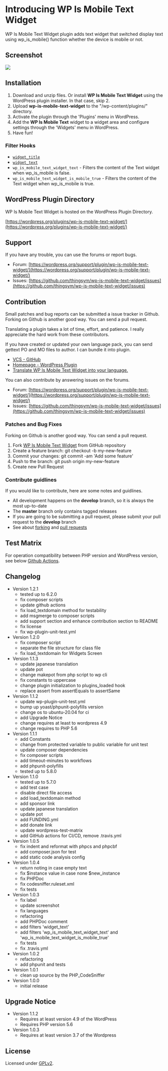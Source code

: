 # Introducing WP Is Mobile Text Widget

WP Is Mobile Text Widget plugin adds text widget that switched display text using wp_is_mobile() function whether the device is mobile or not.

## Screenshot

<img src="screenshot-1.png">

## Installation

1. Download and unzip files. Or install **WP Is Mobile Text Widget** using the WordPress plugin installer. In that case, skip 2.
2. Upload **wp-is-mobile-text-widget** to the "/wp-content/plugins/" directory.
3. Activate the plugin through the 'Plugins' menu in WordPress.
4. Add the **WP Is Mobile Text** widget to a widget area and configure settings through the 'Widgets' menu in WordPress.
5. Have fun!

### Filter Hooks

* [`widget_title`](https://developer.wordpress.org/reference/hooks/widget_title/)
* [`widget_text`](https://developer.wordpress.org/reference/hooks/widget_text/)
* `wp_is_mobile_text_widget_text` - Filters the content of the Text widget when wp_is_mobile is false.
* `wp_is_mobile_text_widget_is_mobile_true` - Filters the content of the Text widget when wp_is_mobile is true.

## WordPress Plugin Directory

WP Is Mobile Text Widget is hosted on the WordPress Plugin Directory.

[https://wordpress.org/plugins/wp-is-mobile-text-widget/](https://wordpress.org/plugins/wp-is-mobile-text-widget/)

## Support

If you have any trouble, you can use the forums or report bugs.

* Forum: [https://wordpress.org/support/plugin/wp-is-mobile-text-widget/](https://wordpress.org/support/plugin/wp-is-mobile-text-widget/)
* Issues: [https://github.com/thingsym/wp-is-mobile-text-widget/issues](https://github.com/thingsym/wp-is-mobile-text-widget/issues)

## Contribution

Small patches and bug reports can be submitted a issue tracker in Github. Forking on Github is another good way. You can send a pull request.

Translating a plugin takes a lot of time, effort, and patience. I really appreciate the hard work from these contributors.

If you have created or updated your own language pack, you can send gettext PO and MO files to author. I can bundle it into plugin.

* [VCS - GitHub](https://github.com/thingsym/wp-is-mobile-text-widget)
* [Homepage - WordPress Plugin](https://wordpress.org/plugins/wp-is-mobile-text-widget/)
* [Translate WP Is Mobile Text Widget into your language.](https://translate.wordpress.org/projects/wp-plugins/wp-is-mobile-text-widget)

You can also contribute by answering issues on the forums.

* Forum: [https://wordpress.org/support/plugin/wp-is-mobile-text-widget/](https://wordpress.org/support/plugin/wp-is-mobile-text-widget/)
* Issues: [https://github.com/thingsym/wp-is-mobile-text-widget/issues](https://github.com/thingsym/wp-is-mobile-text-widget/issues)

### Patches and Bug Fixes

Forking on Github is another good way. You can send a pull request.

1. Fork [WP Is Mobile Text Widget](https://github.com/thingsym/wp-is-mobile-text-widget) from GitHub repository
2. Create a feature branch: git checkout -b my-new-feature
3. Commit your changes: git commit -am 'Add some feature'
4. Push to the branch: git push origin my-new-feature
5. Create new Pull Request

### Contribute guidlines

If you would like to contribute, here are some notes and guidlines.

* All development happens on the **develop** branch, so it is always the most up-to-date
* The **master** branch only contains tagged releases
* If you are going to be submitting a pull request, please submit your pull request to the **develop** branch
* See about [forking](https://help.github.com/articles/fork-a-repo/) and [pull requests](https://help.github.com/articles/using-pull-requests/)

## Test Matrix

For operation compatibility between PHP version and WordPress version, see below [Github Actions](https://github.com/thingsym/wp-is-mobile-text-widget/actions).

## Changelog

* Version 1.2.1
	* tested up to 6.2.0
	* fix composer scripts
	* update github actions
	* fix load_textdomain method for testability
	* add msgmerge to composer scripts
	* add support section and enhance contribution section to README
	* fix license
	* fix wp-plugin-unit-test.yml
* Version 1.2.0
	* fix composer script
	* separate the file structure for class file
	* fix load_textdomain for Widgets Screen
* Version 1.1.3
	* update japanese translation
	* update pot
	* change makepot from php script to wp cli
	* fix constants to uppercase
	* change plugin initialization to plugins_loaded hook
	* replace assert from assertEquals to assertSame
* Version 1.1.2
	* update wp-plugin-unit-test.yml
	* bump up yoast/phpunit-polyfills version
	* change os to ubuntu-20.04 for ci
	* add Upgrade Notice
	* change requires at least to wordpress 4.9
	* change requires to PHP 5.6
* Version 1.1.1
	* add Constants
	* change from protected variable to public variable for unit test
	* update composer dependencies
	* fix composer scripts
	* add timeout-minutes to workflows
	* add phpunit-polyfills
	* tested up to 5.8.0
* Version 1.1.0
	* tested up to 5.7.0
	* add test case
	* disable direct file access
	* add load_textdomain method
	* add sponsor link
	* update japanese translation
	* update pot
	* add FUNDING.yml
	* add donate link
	* update wordpress-test-matrix
	* add GitHub actions for CI/CD, remove .travis.yml
* Version 1.0.5
	* fix indent and reformat with phpcs and phpcbf
	* add composer.json for test
	* add static code analysis config
* Version 1.0.4
	* return noting in case empty text
	* fix $instance value in case none $new_instance
	* fix PHPDoc
	* fix codesniffer.ruleset.xml
	* fix tests
* Version 1.0.3
	* fix label
	* update screenshot
	* fix languages
	* refactoring
	* add PHPDoc comment
	* add filters 'widget_text'
	* add filters 'wp_is_mobile_text_widget_text' and 'wp_is_mobile_text_widget_is_mobile_true'
	* fix tests
	* fix .travis.yml
* Version 1.0.2
	* refactoring
	* add phpunit and tests
* Version 1.0.1
	* clean up source by the PHP_CodeSniffer
* Version 1.0.0
	* initial release

## Upgrade Notice

* Version 1.1.2
	* Requires at least version 4.9 of the WordPress
	* Requires PHP version 5.6
* Version 1.0.3
	* Requires at least version 3.7 of the Wordpress

## License

Licensed under [GPLv2](https://www.gnu.org/licenses/gpl-2.0.html).
